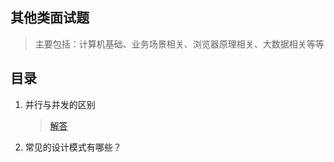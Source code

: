 ## 其他类面试题

> 主要包括：计算机基础、业务场景相关、浏览器原理相关、大数据相关等等
>
>

## 目录

1. 并行与并发的区别

   > [解答](./001.并行与并发的区别.md)

2. 常见的设计模式有哪些？
